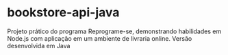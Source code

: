 # bookstore-api-java
Projeto prático do programa Reprograme-se, demonstrando habilidades em Node.js com aplicação em um ambiente de livraria online. Versão desenvolvida em Java

